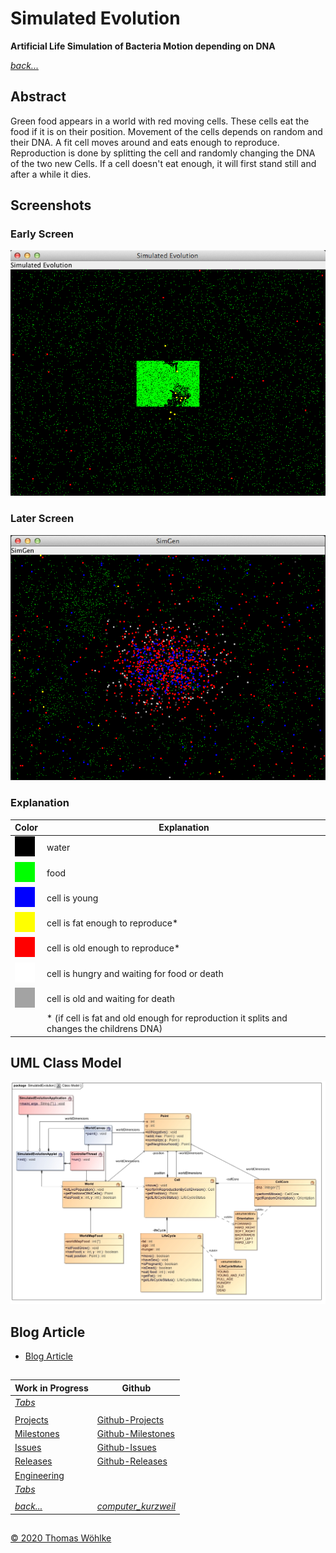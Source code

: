 # Simulated Evolution

**Artificial Life Simulation of Bacteria Motion depending on DNA**

*[back...](../../../README.md)* 

## Abstract

Green food appears in a world with red moving cells. These cells eat the food if it is on their position.
Movement of the cells depends on random and their DNA. A fit cell moves around and eats enough to reproduce.
Reproduction is done by splitting the cell and randomly changing the DNA of the two new Cells.
If a cell doesn't eat enough, it will first stand still and after a while it dies.

## Screenshots

### Early Screen 

![Early Screen](img/screen1.png)

### Later Screen 

![Later Screen](img/screen2.png)

### Explanation

| Color | Explanation |
|-------|-------------|
| ![](img/black.png) | water           |
| ![](img/green.png) | food            |
| ![](img/blue.png) | cell is young   |
| ![](img/yellow.png)  | cell is fat enough to reproduce*   |
| ![](img/red.png)  | cell is old enough to reproduce*   |
| ![](img/light_gray.png)  | cell is hungry and waiting for food or death   |
| ![](img/dark_gray.png)  | cell is old and waiting for death   |
| &nbsp; | * (if cell is fat and old enough for reproduction it splits and changes the childrens DNA)   |

## UML Class Model

![UML Class Model](img/Class_Model.jpg)

## Blog Article 
* [Blog Article](http://thomas-woehlke.blogspot.de/2016/01/simulated-evolution-artificial-life-and.html)



##
| Work in Progress | Github                          |
|------------------|---------------------------------|
| *[Tabs](../TABS.md)* | |
|  |  |
| [Projects](../../PROJECTS.md)       | [Github-Projects](https://github.com/Computer-Kurzweil/computer_kurzweil/projects) |
| [Milestones](../../MILESTONES.md)   | [Github-Milestones](https://github.com/Computer-Kurzweil/computer_kurzweil/milestones) |
| [Issues](../../ISSUES.md)           | [Github-Issues](https://github.com/Computer-Kurzweil/computer_kurzweil/issues) |
| [Releases](../../RELEASES.md)       | [Github-Releases](https://github.com/Computer-Kurzweil/computer_kurzweil/releases) |
| [Engineering](../../ENGINEERING.md) | |
| *[Tabs](../TABS.md)* | |
|  |  |
| *[back...](../../../README.md)* | *[computer_kurzweil](https://github.com/Computer-Kurzweil/computer_kurzweil)* |

##
[&copy; 2020 Thomas W&ouml;hlke](../../LICENSE.code.md)



